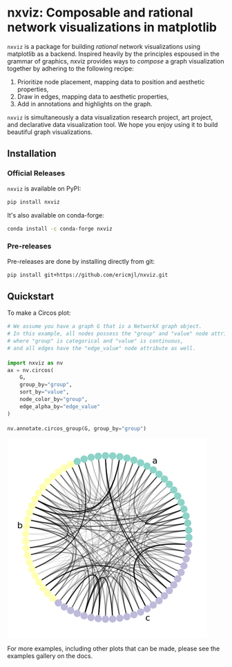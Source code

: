 # nxviz: Composable and rational network visualizations in matplotlib

`nxviz` is a package for building _rational_ network visualizations
using matplotlib as a backend.
Inspired heavily by the principles espoused in the grammar of graphics,
nxviz provides ways to _compose_ a graph visualization together
by adhering to the following recipe:

1. Prioritize node placement, mapping data to position and aesthetic properties,
2. Draw in edges, mapping data to aesthetic properties,
3. Add in annotations and highlights on the graph.

`nxviz` is simultaneously a data visualization research project,
art project,
and declarative data visualization tool.
We hope you enjoy using it to build beautiful graph visualizations.

## Installation

### Official Releases

`nxviz` is available on PyPI:

```bash
pip install nxviz
```

It's also available on conda-forge:

```bash
conda install -c conda-forge nxviz
```

### Pre-releases

Pre-releases are done by installing directly from git:

```bash
pip install git+https://github.com/ericmjl/nxviz.git
```

## Quickstart

To make a Circos plot:

```python
# We assume you have a graph G that is a NetworkX graph object.
# In this example, all nodes possess the "group" and "value" node attributes
# where "group" is categorical and "value" is continuous,
# and all edges have the "edge_value" node attribute as well.

import nxviz as nv
ax = nv.circos(
    G,
    group_by="group",
    sort_by="value",
    node_color_by="group",
    edge_alpha_by="edge_value"
)

nv.annotate.circos_group(G, group_by="group")
```

![](images/circos.png)

For more examples, including other plots that can be made,
please see the examples gallery on the docs.
